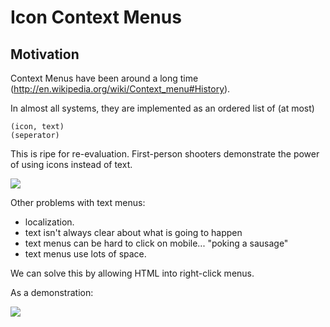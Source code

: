 Icon Context Menus
========================

Motivation
-------------

Context Menus have been around a long time (http://en.wikipedia.org/wiki/Context_menu#History).

In almost all systems, they are implemented as an ordered list of (at most)

    (icon, text)
    (seperator)

This is ripe for re-evaluation.  First-person shooters demonstrate the power of using
icons instead of text.

<img src="http://images.wikia.com/ratchet/images/3/30/MobileQuickSelect.png">


Other problems with text menus:

*   localization.
*   text isn't always clear about what is going to happen
*   text menus can be hard to click on mobile... "poking a sausage"
*   text menus use lots of space.


We can solve this by allowing HTML into right-click menus.

As a demonstration:

<img src="http://people.mozilla.com/~glind/all/rightmenu.gif" />



